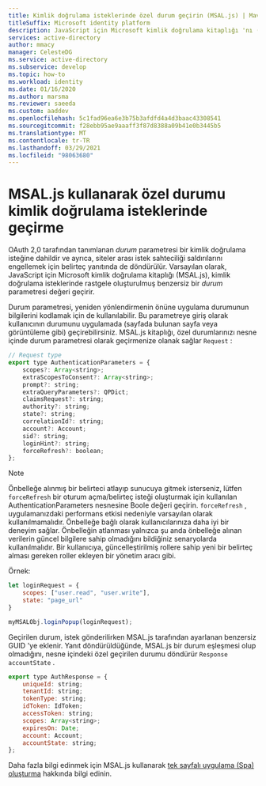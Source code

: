 ```yaml
---
title: Kimlik doğrulama isteklerinde özel durum geçirin (MSAL.js) | Mavisi
titleSuffix: Microsoft identity platform
description: JavaScript için Microsoft kimlik doğrulama kitaplığı 'nı (MSAL.js) kullanarak, kimlik doğrulama isteğinde özel durum parametre değeri geçirme hakkında bilgi edinin.
services: active-directory
author: mmacy
manager: CelesteDG
ms.service: active-directory
ms.subservice: develop
ms.topic: how-to
ms.workload: identity
ms.date: 01/16/2020
ms.author: marsma
ms.reviewer: saeeda
ms.custom: aaddev
ms.openlocfilehash: 5c1fad96ea6e3b75b3afdfd4a4d3baac43308541
ms.sourcegitcommit: f28ebb95ae9aaaff3f87d8388a09b41e0b3445b5
ms.translationtype: MT
ms.contentlocale: tr-TR
ms.lasthandoff: 03/29/2021
ms.locfileid: "98063680"
---
```

# <a name="pass-custom-state-in-authentication-requests-using-msaljs"></a>MSAL.js kullanarak özel durumu kimlik doğrulama isteklerinde geçirme

OAuth 2,0 tarafından tanımlanan *durum* parametresi bir kimlik doğrulama isteğine dahildir ve ayrıca, siteler arası istek sahteciliği saldırılarını engellemek için belirteç yanıtında de döndürülür. Varsayılan olarak, JavaScript için Microsoft kimlik doğrulama kitaplığı (MSAL.js), kimlik doğrulama isteklerinde rastgele oluşturulmuş benzersiz bir *durum* parametresi değeri geçirir.

Durum parametresi, yeniden yönlendirmenin önüne uygulama durumunun bilgilerini kodlamak için de kullanılabilir. Bu parametreye giriş olarak kullanıcının durumunu uygulamada (sayfada bulunan sayfa veya görüntüleme gibi) geçirebilirsiniz. MSAL.js kitaplığı, özel durumlarınızı nesne içinde durum parametresi olarak geçirmenize olanak sağlar `Request` :

```javascript
// Request type
export type AuthenticationParameters = {
    scopes?: Array<string>;
    extraScopesToConsent?: Array<string>;
    prompt?: string;
    extraQueryParameters?: QPDict;
    claimsRequest?: string;
    authority?: string;
    state?: string;
    correlationId?: string;
    account?: Account;
    sid?: string;
    loginHint?: string;
    forceRefresh?: boolean;
};
```

> [!Note]
> Önbelleğe alınmış bir belirteci atlayıp sunucuya gitmek isterseniz, lütfen `forceRefresh` bir oturum açma/belirteç isteği oluşturmak için kullanılan AuthenticationParameters nesnesine Boole değeri geçirin.
> `forceRefresh` , uygulamanızdaki performans etkisi nedeniyle varsayılan olarak kullanılmamalıdır.
> Önbelleğe bağlı olarak kullanıcılarınıza daha iyi bir deneyim sağlar.
> Önbelleğin atlanması yalnızca şu anda önbelleğe alınan verilerin güncel bilgilere sahip olmadığını bildiğiniz senaryolarda kullanılmalıdır.
> Bir kullanıcıya, güncelleştirilmiş rollere sahip yeni bir belirteç alması gereken roller ekleyen bir yönetim aracı gibi.

Örnek:

```javascript
let loginRequest = {
    scopes: ["user.read", "user.write"],
    state: "page_url"
}

myMSALObj.loginPopup(loginRequest);
```

Geçirilen durum, istek gönderilirken MSAL.js tarafından ayarlanan benzersiz GUID 'ye eklenir. Yanıt döndürüldüğünde, MSAL.js bir durum eşleşmesi olup olmadığını, nesne içindeki özel geçirilen durumu döndürür `Response` `accountState` .

```javascript
export type AuthResponse = {
    uniqueId: string;
    tenantId: string;
    tokenType: string;
    idToken: IdToken;
    accessToken: string;
    scopes: Array<string>;
    expiresOn: Date;
    account: Account;
    accountState: string;
};
```

Daha fazla bilgi edinmek için MSAL.js kullanarak [tek sayfalı uygulama (Spa) oluşturma](scenario-spa-overview.md) hakkında bilgi edinin.